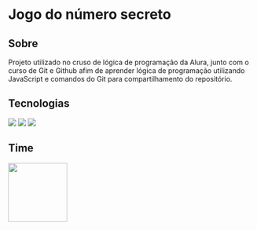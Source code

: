 <h1>Jogo do número secreto</h1>

<h2>Sobre</h2>
<p>Projeto utilizado no cruso de lógica de programação da Alura, junto com o curso de Git e Github afim de aprender lógica de programação utilizando JavaScript e comandos do Git para compartilhamento do repositório.</p>

<h2>Tecnologias</h2>
<div>
  <img src="https://img.shields.io/badge/HTML-red">
  <img src="https://img.shields.io/badge/CSS-blue">
  <img src="https://img.shields.io/badge/JavaScript-yellow">
</div>

<h2>Time</h2>
<img src="https://avatars.githubusercontent.com/u/93215362?v=4" width=120>
